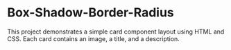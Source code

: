 # Box-Shadow-Border-Radius
This project demonstrates a simple card component layout using HTML and CSS. Each card contains an image, a title, and a description.  
